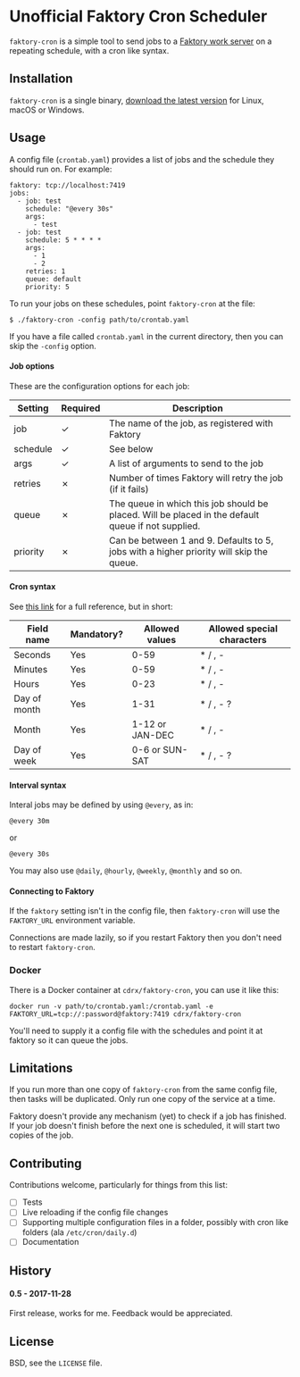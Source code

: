 # Unofficial Faktory Cron Scheduler

`faktory-cron` is a simple tool to send jobs to a [Faktory work server](https://github.com/contribsys/faktory) on a repeating schedule, with a cron like syntax.

## Installation

`faktory-cron` is a single binary, [download the latest version](https://github.com/cdrx/faktory_cron/releases) for Linux, macOS or Windows.

## Usage

A config file (`crontab.yaml`) provides a list of jobs and the schedule they should run on. For example:

```
faktory: tcp://localhost:7419
jobs:
  - job: test
    schedule: "@every 30s"
    args:
      - test
  - job: test
    schedule: 5 * * * *
    args:
      - 1
      - 2
    retries: 1
    queue: default
    priority: 5

```

To run your jobs on these schedules, point `faktory-cron` at the file:

```
$ ./faktory-cron -config path/to/crontab.yaml
```

If you have a file called `crontab.yaml` in the current directory, then you can skip the `-config` option.

#### Job options

These are the configuration options for each job:

| Setting | Required | Description|
| -------- | -------- | -------- |
| job   | ✓ | The name of the job, as registered with Faktory  |
| schedule  | ✓ | See below  |
| args  | ✓ | A list of arguments to send to the job |
| retries  | ✗ | Number of times Faktory will retry the job (if it fails) |
| queue  | ✗ | The queue in which this job should be placed. Will be placed in the default queue if not supplied. |
| priority  | ✗ | Can be between 1 and 9. Defaults to 5, jobs with a higher priority will skip the queue. |

#### Cron syntax

See [this link](https://godoc.org/github.com/robfig/cron]) for a full reference, but in short:


Field name   | Mandatory? | Allowed values  | Allowed special characters
----------   | ---------- | --------------  | --------------------------
Seconds      | Yes        | 0-59            | * / , -
Minutes      | Yes        | 0-59            | * / , -
Hours        | Yes        | 0-23            | * / , -
Day of month | Yes        | 1-31            | * / , - ?
Month        | Yes        | 1-12 or JAN-DEC | * / , -
Day of week  | Yes        | 0-6 or SUN-SAT  | * / , - ?

#### Interval syntax

Interal jobs may be defined by using `@every`, as in:

`@every 30m`

or

`@every 30s`

You may also use `@daily`, `@hourly`, `@weekly`, `@monthly` and so on.


#### Connecting to Faktory

If the `faktory` setting isn't in the config file, then `faktory-cron` will use the `FAKTORY_URL` environment variable.

Connections are made lazily, so if you restart Faktory then you don't need to restart `faktory-cron`.

### Docker

There is a Docker container at `cdrx/faktory-cron`, you can use it like this:

```
docker run -v path/to/crontab.yaml:/crontab.yaml -e FAKTORY_URL=tcp://:password@faktory:7419 cdrx/faktory-cron
```

You'll need to supply it a config file with the schedules and point it at faktory so it can queue the jobs.

## Limitations

If you run more than one copy of `faktory-cron` from the same config file, then tasks will be duplicated. Only run one copy of the service at a time.

Faktory doesn't provide any mechanism (yet) to check if a job has finished. If your job doesn't finish before the next one is scheduled, it will start two copies of the job.

## Contributing

Contributions welcome, particularly for things from this list:

- [ ] Tests
- [ ] Live reloading if the config file changes
- [ ] Supporting multiple configuration files in a folder, possibly with cron like folders (ala `/etc/cron/daily.d`)
- [ ] Documentation

## History

#### 0.5 - 2017-11-28

First release, works for me. Feedback would be appreciated.

## License

BSD, see the `LICENSE` file.
